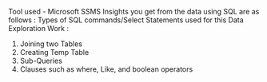 Tool used - Microsoft SSMS
Insights you get from the data using SQL are as follows : 
Types of SQL commands/Select Statements used for this Data Exploration Work :
1. Joining two Tables
2. Creating Temp Table
3. Sub-Queries
4. Clauses such as where, Like, and boolean operators
